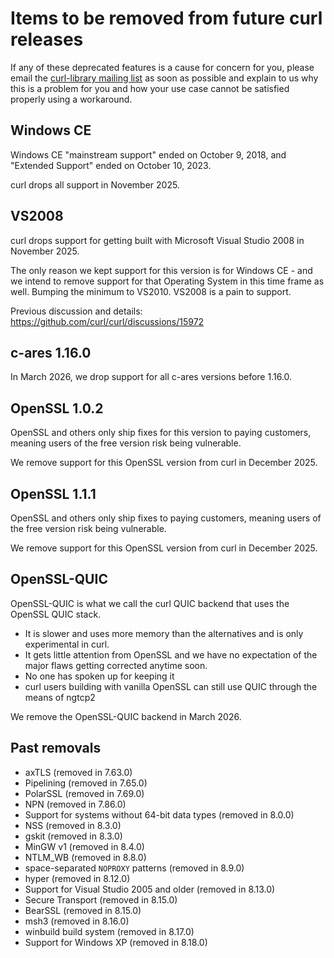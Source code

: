 <!--
Copyright (C) Daniel Stenberg, <daniel@haxx.se>, et al.

SPDX-License-Identifier: curl
-->

# Items to be removed from future curl releases

If any of these deprecated features is a cause for concern for you, please
email the
[curl-library mailing list](https://lists.haxx.se/listinfo/curl-library)
as soon as possible and explain to us why this is a problem for you and
how your use case cannot be satisfied properly using a workaround.

## Windows CE

Windows CE "mainstream support" ended on October 9, 2018, and "Extended
Support" ended on October 10, 2023.

curl drops all support in November 2025.

## VS2008

curl drops support for getting built with Microsoft Visual Studio 2008 in
November 2025.

The only reason we kept support for this version is for Windows CE - and we
intend to remove support for that Operating System in this time frame as well.
Bumping the minimum to VS2010. VS2008 is a pain to support.

Previous discussion and details: https://github.com/curl/curl/discussions/15972

## c-ares 1.16.0

In March 2026, we drop support for all c-ares versions before 1.16.0.

## OpenSSL 1.0.2

OpenSSL and others only ship fixes for this version to paying customers,
meaning users of the free version risk being vulnerable.

We remove support for this OpenSSL version from curl in December 2025.

## OpenSSL 1.1.1

OpenSSL and others only ship fixes to paying customers, meaning users of the
free version risk being vulnerable.

We remove support for this OpenSSL version from curl in December 2025.

## OpenSSL-QUIC

OpenSSL-QUIC is what we call the curl QUIC backend that uses the OpenSSL QUIC
stack.

 - It is slower and uses more memory than the alternatives and is only
   experimental in curl.
 - It gets little attention from OpenSSL and we have no expectation of the
   major flaws getting corrected anytime soon.
 - No one has spoken up for keeping it
 - curl users building with vanilla OpenSSL can still use QUIC through the
   means of ngtcp2

We remove the OpenSSL-QUIC backend in March 2026.

## Past removals

 - axTLS (removed in 7.63.0)
 - Pipelining (removed in 7.65.0)
 - PolarSSL (removed in 7.69.0)
 - NPN (removed in 7.86.0)
 - Support for systems without 64-bit data types (removed in 8.0.0)
 - NSS (removed in 8.3.0)
 - gskit (removed in 8.3.0)
 - MinGW v1 (removed in 8.4.0)
 - NTLM_WB (removed in 8.8.0)
 - space-separated `NOPROXY` patterns (removed in 8.9.0)
 - hyper (removed in 8.12.0)
 - Support for Visual Studio 2005 and older (removed in 8.13.0)
 - Secure Transport (removed in 8.15.0)
 - BearSSL (removed in 8.15.0)
 - msh3 (removed in 8.16.0)
 - winbuild build system (removed in 8.17.0)
 - Support for Windows XP (removed in 8.18.0)
